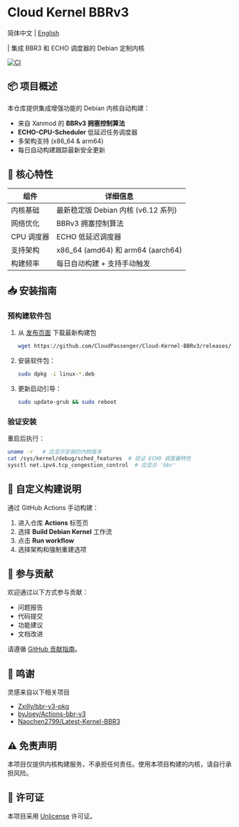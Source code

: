 # Cloud Kernel BBRv3

简体中文 | [English](README_en.md)

| 集成 BBR3 和 ECHO 调度器的 Debian 定制内核

[![CI](https://github.com/CloudPassenger/Cloud-Kernel-BBRv3/actions/workflows/main.yml/badge.svg)](https://github.com/CloudPassenger/Cloud-Kernel-BBRv3/actions)

## 📦 项目概述

本仓库提供集成增强功能的 Debian 内核自动构建：
- 来自 Xanmod 的 **BBRv3 拥塞控制算法**
- **ECHO-CPU-Scheduler** 低延迟任务调度器
- 多架构支持 (x86_64 & arm64)
- 每日自动构建跟踪最新安全更新

## 🚀 核心特性

| 组件               | 详细信息                                                               |
|--------------------|-----------------------------------------------------------------------|
| 内核基础           | 最新稳定版 Debian 内核 (v6.12 系列)                                  |
| 网络优化           | BBRv3 拥塞控制算法                                                   |
| CPU 调度器         | ECHO 低延迟调度器                                                     |
| 支持架构           | x86_64 (amd64) 和 arm64 (aarch64)                                   |
| 构建频率           | 每日自动构建 + 支持手动触发                                           |

## 📥 安装指南

### 预构建软件包

1. 从 [发布页面](https://github.com/CloudPassenger/Cloud-Kernel-BBRv3/releases) 下载最新构建包
   ```bash
   wget https://github.com/CloudPassenger/Cloud-Kernel-BBRv3/releases/download/<版本>/linux-{image,headers}-<版本>_<架构>.deb
   ```

2. 安装软件包：
   ```bash
   sudo dpkg -i linux-*.deb
   ```

3. 更新启动引导：
   ```bash
   sudo update-grub && sudo reboot
   ```

### 验证安装
重启后执行：
```bash
uname -r   # 应显示安装的内核版本
cat /sys/kernel/debug/sched_features  # 验证 ECHO 调度器特性
sysctl net.ipv4.tcp_congestion_control  # 应显示 'bbr'
```

## 🔧 自定义构建说明

通过 GitHub Actions 手动构建：
1. 进入仓库 **Actions** 标签页
2. 选择 **Build Debian Kernel** 工作流
3. 点击 **Run workflow**
4. 选择架构和强制重建选项

## 🤝 参与贡献

欢迎通过以下方式参与贡献：
- 问题报告
- 代码提交
- 功能建议
- 文档改进

请遵循 [GitHub 贡献指南](https://github.com/github/docs/blob/main/CONTRIBUTING.md)。

## 💖 鸣谢

灵感来自以下相关项目
- [Zxilly/bbr-v3-pkg](https://github.com/Zxilly/bbr-v3-pkg)
- [byJoey/Actions-bbr-v3](https://github.com/byJoey/Actions-bbr-v3)
- [Naochen2799/Latest-Kernel-BBR3](https://github.com/Naochen2799/Latest-Kernel-BBR3)

## ⚠️ 免责声明

本项目仅提供内核构建服务，不承担任何责任。使用本项目构建的内核，请自行承担风险。

## 📜 许可证

本项目采用 [Unlicense](https://unlicense.org/) 许可证。


